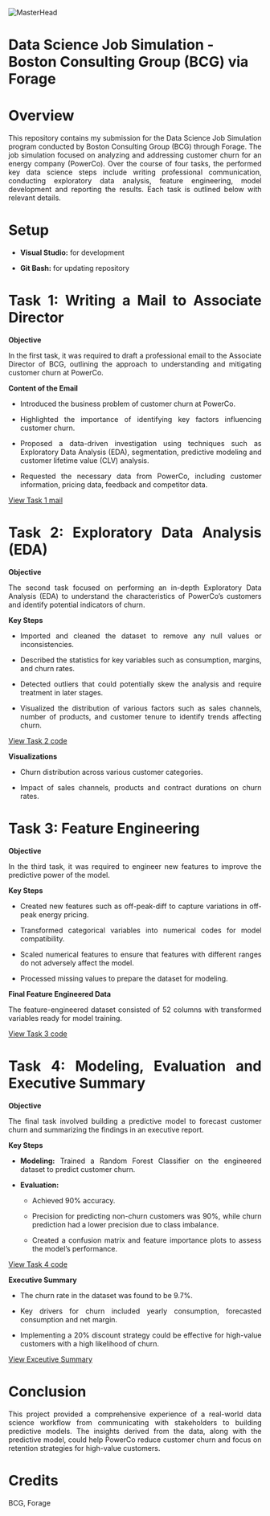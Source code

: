 ![MasterHead](https://github.com/user-attachments/assets/00f1ac28-f797-458b-9167-ccc6c4d59b62)

# Data Science Job Simulation - Boston Consulting Group (BCG) via Forage

<div align = "justify">

# Overview

This repository contains my submission for the Data Science Job Simulation program conducted by Boston Consulting Group (BCG) through Forage. The job simulation focused on analyzing and addressing customer churn for an energy company (PowerCo). Over the course of four tasks, the performed key data science steps include writing professional communication, conducting exploratory data analysis, feature engineering, model development and reporting the results. Each task is outlined below with relevant details.

# Setup

- **Visual Studio:** for development

- **Git Bash:** for updating repository

# Task 1: Writing a Mail to Associate Director

**Objective**

In the first task, it was required to draft a professional email to the Associate Director of BCG, outlining the approach to understanding and mitigating customer churn at PowerCo.

**Content of the Email**

- Introduced the business problem of customer churn at PowerCo.

- Highlighted the importance of identifying key factors influencing customer churn.

- Proposed a data-driven investigation using techniques such as Exploratory Data Analysis (EDA), segmentation, predictive modeling and customer lifetime value (CLV) analysis.

- Requested the necessary data from PowerCo, including customer information, pricing data, feedback and competitor data.

[View Task 1 mail](https://github.com/BIKASH1002/BCG-Job-Simulation/blob/21a25ca488133cd7f86c74b38082fe16c7f4551c/Task%201/Mail%20to%20AD.pdf)

# Task 2: Exploratory Data Analysis (EDA)

**Objective**

The second task focused on performing an in-depth Exploratory Data Analysis (EDA) to understand the characteristics of PowerCo’s customers and identify potential indicators of churn.

**Key Steps**

- Imported and cleaned the dataset to remove any null values or inconsistencies.
  
- Described the statistics for key variables such as consumption, margins, and churn rates.

- Detected outliers that could potentially skew the analysis and require treatment in later stages.

- Visualized the distribution of various factors such as sales channels, number of products, and customer tenure to identify trends affecting churn.

[View Task 2 code](https://github.com/BIKASH1002/BCG-Job-Simulation/blob/21a25ca488133cd7f86c74b38082fe16c7f4551c/Task%202/Task%202.ipynb)
  
**Visualizations**

- Churn distribution across various customer categories.
 
- Impact of sales channels, products and contract durations on churn rates.

# Task 3: Feature Engineering

**Objective**

In the third task, it was required to engineer new features to improve the predictive power of the model.

**Key Steps**

- Created new features such as off-peak-diff to capture variations in off-peak energy pricing.
  
- Transformed categorical variables into numerical codes for model compatibility.
  
- Scaled numerical features to ensure that features with different ranges do not adversely affect the model.
  
- Processed missing values to prepare the dataset for modeling.
  
**Final Feature Engineered Data**

The feature-engineered dataset consisted of 52 columns with transformed variables ready for model training.

[View Task 3 code](https://github.com/BIKASH1002/BCG-Job-Simulation/blob/21a25ca488133cd7f86c74b38082fe16c7f4551c/Task%203/Task%203.ipynb)

# Task 4: Modeling, Evaluation and Executive Summary

**Objective**

The final task involved building a predictive model to forecast customer churn and summarizing the findings in an executive report.

**Key Steps**

- **Modeling:** Trained a Random Forest Classifier on the engineered dataset to predict customer churn.

- **Evaluation:**

  - Achieved 90% accuracy.

  - Precision for predicting non-churn customers was 90%, while churn prediction had a lower precision due to class imbalance.

  - Created a confusion matrix and feature importance plots to assess the model’s performance.
 
[View Task 4 code](https://github.com/BIKASH1002/BCG-Job-Simulation/blob/21a25ca488133cd7f86c74b38082fe16c7f4551c/Task%204/Task%204.ipynb) 

**Executive Summary**

- The churn rate in the dataset was found to be 9.7%.
  
- Key drivers for churn included yearly consumption, forecasted consumption and net margin.
  
- Implementing a 20% discount strategy could be effective for high-value customers with a high likelihood of churn.

[View Exceutive Summary](https://github.com/BIKASH1002/BCG-Job-Simulation/blob/21a25ca488133cd7f86c74b38082fe16c7f4551c/Task%204/Executive%20Summary.pdf)

# Conclusion

This project provided a comprehensive experience of a real-world data science workflow from communicating with stakeholders to building predictive models. The insights derived from the data, along with the predictive model, could help PowerCo reduce customer churn and focus on retention strategies for high-value customers.

</div>

# Credits

BCG, Forage
